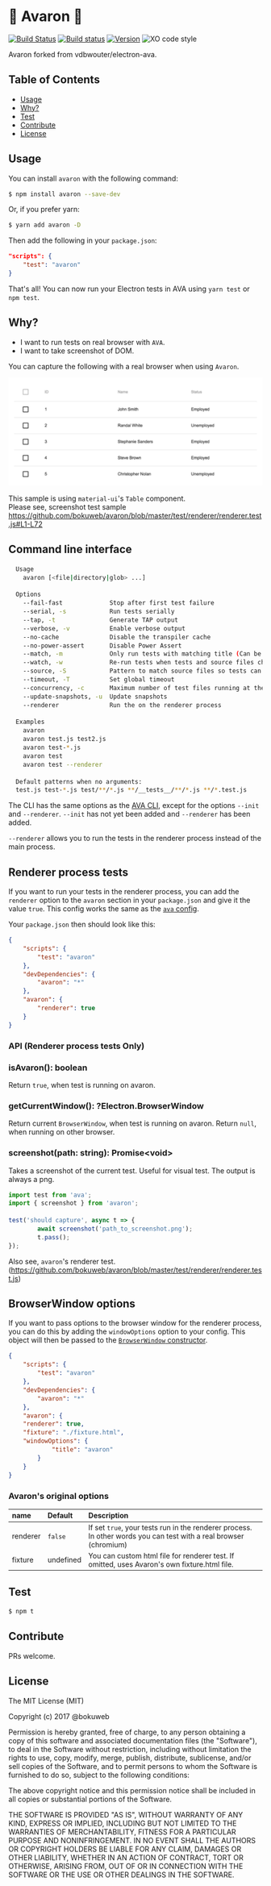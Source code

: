 # 🚀  Avaron 🚀 

[![Build Status](https://travis-ci.org/bokuweb/avaron.svg?branch=master)](https://travis-ci.org/bokuweb/avaron)
[![Build status](https://ci.appveyor.com/api/projects/status/uegh5k030l8xb5nb/branch/master?svg=true)](https://ci.appveyor.com/project/bokuweb/avaron/branch/master)
[![Version](https://img.shields.io/npm/v/avaron.svg)](https://www.npmjs.com/package/avaron)
![XO code style](https://img.shields.io/badge/code_style-XO-5ed9c7.svg)
   
Avaron forked from vdbwouter/electron-ava.   


## Table of Contents

- [Usage](#usage)
- [Why?](#why?)
- [Test](#test)
- [Contribute](#contribute)
- [License](#license)

## Usage

You can install `avaron` with the following command:

```sh
$ npm install avaron --save-dev
```

Or, if you prefer yarn:

```sh
$ yarn add avaron -D
```

Then add the following in your `package.json`:

```json
"scripts": {
	"test": "avaron"
}
```

That's all! You can now run your Electron tests in AVA using `yarn test` or `npm test`.

## Why?

- I want to run tests on real browser with `AVA`.
- I want to take screenshot of DOM.
   
      
You can capture the following with a real browser when using `Avaron`.

![](https://github.com/bokuweb/avaron/blob/master/docs/capture.png?raw=true)

This sample is using `material-ui`'s `Table` component.   
Please see, screenshot test sample https://github.com/bokuweb/avaron/blob/master/test/renderer/renderer.test.js#L1-L72

## Command line interface

```sh
  Usage
    avaron [<file|directory|glob> ...]

  Options
    --fail-fast             Stop after first test failure
    --serial, -s            Run tests serially
    --tap, -t               Generate TAP output
    --verbose, -v           Enable verbose output
    --no-cache              Disable the transpiler cache
    --no-power-assert       Disable Power Assert
    --match, -m             Only run tests with matching title (Can be repeated)
    --watch, -w             Re-run tests when tests and source files change
    --source, -S            Pattern to match source files so tests can be re-run (Can be repeated)
    --timeout, -T           Set global timeout
    --concurrency, -c       Maximum number of test files running at the same time (EXPERIMENTAL)
    --update-snapshots, -u  Update snapshots
    --renderer              Run the on the renderer process

  Examples
    avaron
    avaron test.js test2.js
    avaron test-*.js
    avaron test
    avaron test --renderer

  Default patterns when no arguments:
  test.js test-*.js test/**/*.js **/__tests__/**/*.js **/*.test.js
```

The CLI has the same options as the
[AVA CLI](https://github.com/avajs/ava/tree/033d4dcdcbdadbf665c740ff450c2a775a8373dc#cli),
except for the options `--init` and `--renderer`. `--init` has not yet been added and
`--renderer` has been added.

`--renderer` allows you to run the tests in the renderer process instead of the main process.

## Renderer process tests

If you want to run your tests in the renderer process, you can add the `renderer`
option to the `avaron` section in your `package.json` and give it the value `true`.
This config works the same as the [`ava` config](https://github.com/avajs/ava#configuration).

Your `package.json` then should look like this:

```json
{
	"scripts": {
		"test": "avaron"
	},
	"devDependencies": {
		"avaron": "*"
	},
	"avaron": {
		"renderer": true
	}
}
```

### API (Renderer process tests Only)

### isAvaron(): boolean

Return `true`, when test is running on avaron.

### getCurrentWindow(): ?Electron.BrowserWindow

Return current `BrowserWindow`, when test is running on avaron.
Return `null`, when running on other browser.

### screenshot(path: string): Promise\<void\>

Takes a screenshot of the current test. Useful for visual test. The output is always a png.

``` js
import test from 'ava';
import { screenshot } from 'avaron';

test('should capture', async t => {
        await screenshot('path_to_screenshot.png');
        t.pass();
});
```   
   
Also see, `avaron`'s renderer test. (https://github.com/bokuweb/avaron/blob/master/test/renderer/renderer.test.js)

## BrowserWindow options

If you want to pass options to the browser window for the renderer process, you can do this by
adding the `windowOptions` option to your config. This object will then be passed to the
[`BrowserWindow` constructor](http://electron.atom.io/docs/api/browser-window/#new-browserwindowoptions).

```json
{
	"scripts": {
		"test": "avaron"
	},
	"devDependencies": {
		"avaron": "*"
	},
	"avaron": {
    "renderer": true,
    "fixture": "./fixture.html",
    "windowOptions": {
			"title": "avaron"
		}    
	}
}
```

### Avaron's original options

| name                         | Default     | Description                                                                                                                     |
| :--------------------------- | :-----------| :------------------------------------------------------------------------------------------------------------------------------ |
| renderer                     | `false`     | If set `true`, your tests run in the renderer process. In other words you can test with a real browser (chromium)               |
| fixture                      |  undefined  | You can custom html file for renderer test. If omitted, uses Avaron's own fixture.html file.                                    |





## Test

``` sh
$ npm t
```

## Contribute

PRs welcome.

## License

The MIT License (MIT)

Copyright (c) 2017 @bokuweb

Permission is hereby granted, free of charge, to any person obtaining a copy of this software and associated documentation files (the "Software"), to deal in the Software without restriction, including without limitation the rights to use, copy, modify, merge, publish, distribute, sublicense, and/or sell copies of the Software, and to permit persons to whom the Software is furnished to do so, subject to the following conditions:

The above copyright notice and this permission notice shall be included in all copies or substantial portions of the Software.

THE SOFTWARE IS PROVIDED "AS IS", WITHOUT WARRANTY OF ANY KIND, EXPRESS OR IMPLIED, INCLUDING BUT NOT LIMITED TO THE WARRANTIES OF MERCHANTABILITY, FITNESS FOR A PARTICULAR PURPOSE AND NONINFRINGEMENT. IN NO EVENT SHALL THE AUTHORS OR COPYRIGHT HOLDERS BE LIABLE FOR ANY CLAIM, DAMAGES OR OTHER LIABILITY, WHETHER IN AN ACTION OF CONTRACT, TORT OR OTHERWISE, ARISING FROM, OUT OF OR IN CONNECTION WITH THE SOFTWARE OR THE USE OR OTHER DEALINGS IN THE SOFTWARE.